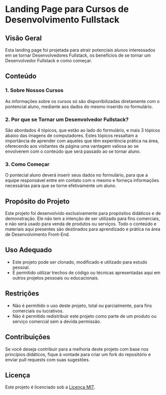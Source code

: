 # Landing Page para Cursos de Desenvolvimento Fullstack

## Visão Geral

Esta landing page foi projetada para atrair potenciais alunos interessados em se tornar Desenvolvedores Fullstack, os benefícios de se tornar um Desenvolvedor Fullstack e como começar.

## Conteúdo

### 1. Sobre Nossos Cursos

As informações sobre os cursos só são disponibilizadas diretamente com o pontencial aluno, mediante aos dados do mesmo inserido no formulário.

### 2. Por que se Tornar um Desenvolvedor Fullstack?

São abordados 4 tópicos, que estão ao lado do formulário, e mais 3 tópicos abaixo das imagens de computadores. Estes tópicos ressaltam a importância de aprender com aqueles que têm experiência prática na área, oferecendo aos visitantes da página uma vantagem valiosa ao se envolverem com o conteúdo que será passado ao se tornar aluno.

### 3. Como Começar

O pontecial aluno deverá inserir seus dados no formulário, para que a equipe responsável entre em contato com o mesmo e forneça informações necessárias para que se torne efetivamente um aluno.


## Propósito do Projeto

Este projeto foi desenvolvido exclusivamente para propósitos didáticos e de demonstração. Ele não tem a intenção de ser utilizado para fins comerciais, e não será usado para venda de produtos ou serviços. Todo o conteúdo e materiais aqui presentes são destinados para aprendizado e prática na área de Desenvolvimento Front-End.

## Uso Adequado

- Este projeto pode ser clonado, modificado e utilizado para estudo pessoal.
- É permitido utilizar trechos de código ou técnicas apresentadas aqui em outros projetos pessoais ou educacionais.

## Restrições

- Não é permitido o uso deste projeto, total ou parcialmente, para fins comerciais ou lucrativos.
- Não é permitido redistribuir este projeto como parte de um produto ou serviço comercial sem a devida permissão.

## Contribuições

Se você deseja contribuir para a melhoria deste projeto com base nos princípios didáticos, fique à vontade para criar um fork do repositório e enviar pull requests com suas sugestões.

## Licença

Este projeto é licenciado sob a [Licença MIT](LICENSE).